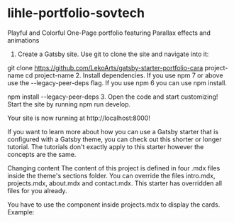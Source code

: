# lihle-portfolio-sovtech
 Playful and Colorful One-Page portfolio featuring Parallax effects and animations

1. Create a Gatsby site.
Use git to clone the site and navigate into it:

git clone https://github.com/LekoArts/gatsby-starter-portfolio-cara project-name
cd project-name
2. Install dependencies.
If you use npm 7 or above use the --legacy-peer-deps flag. If you use npm 6 you can use npm install.

npm install --legacy-peer-deps
3. Open the code and start customizing!
Start the site by running npm run develop.

Your site is now running at http://localhost:8000!

If you want to learn more about how you can use a Gatsby starter that is configured with a Gatsby theme, you can check out this shorter or longer tutorial. The tutorials don't exactly apply to this starter however the concepts are the same.

Changing content
The content of this project is defined in four .mdx files inside the theme's sections folder. You can override the files intro.mdx, projects.mdx, about.mdx and contact.mdx. This starter has overridden all files for you already.

You have to use the <ProjectCard /> component inside projects.mdx to display the cards. Example:

